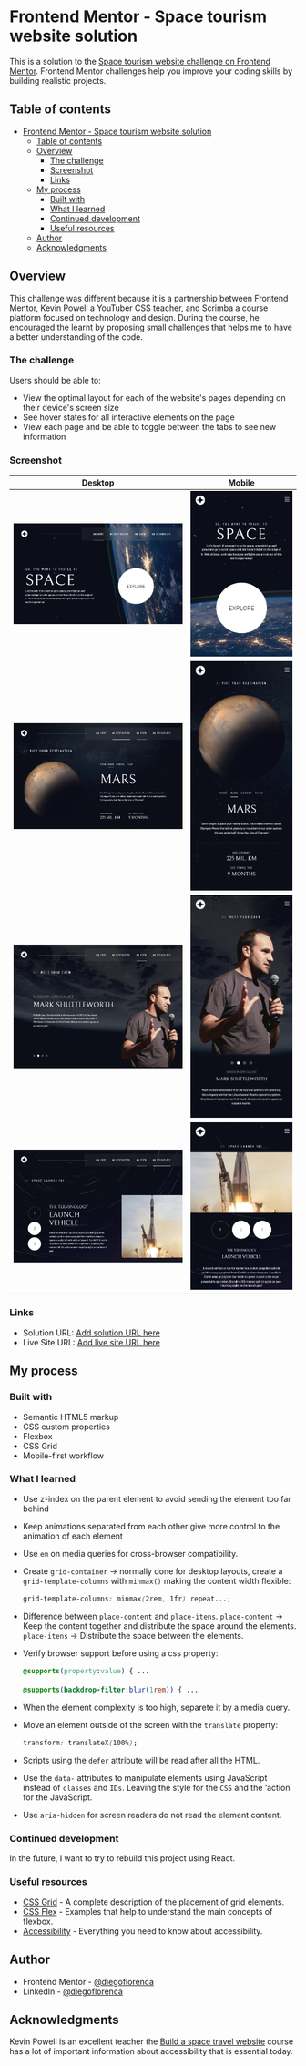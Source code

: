 # Frontend Mentor - Space tourism website solution

This is a solution to the [Space tourism website challenge on Frontend Mentor](https://www.frontendmentor.io/challenges/space-tourism-multipage-website-gRWj1URZ3). Frontend Mentor challenges help you improve your coding skills by building realistic projects.

## Table of contents

- [Frontend Mentor - Space tourism website solution](#frontend-mentor---space-tourism-website-solution)
  - [Table of contents](#table-of-contents)
  - [Overview](#overview)
    - [The challenge](#the-challenge)
    - [Screenshot](#screenshot)
    - [Links](#links)
  - [My process](#my-process)
    - [Built with](#built-with)
    - [What I learned](#what-i-learned)
    - [Continued development](#continued-development)
    - [Useful resources](#useful-resources)
  - [Author](#author)
  - [Acknowledgments](#acknowledgments)

## Overview

This challenge was different because it is a partnership between Frontend Mentor, Kevin Powell a YouTuber CSS teacher, and Scrimba a course platform focused on technology and design.
During the course, he encouraged the learnt by proposing small challenges that helps me to have a better understanding of the code.

### The challenge

Users should be able to:

- View the optimal layout for each of the website's pages depending on their device's screen size
- See hover states for all interactive elements on the page
- View each page and be able to toggle between the tabs to see new information

### Screenshot

| Desktop                                           |                      Mobile                      |
| ------------------------------------------------- | :----------------------------------------------: |
| ![](./assets/screenshots/home-desktop.png)        |    ![](./assets/screenshots/home-mobile.png)     |
| ![](./assets/screenshots/destination-desktop.png) | ![](./assets/screenshots/destination-mobile.png) |
| ![](./assets/screenshots/crew-desktop.png)        |    ![](./assets/screenshots/crew-mobile.png)     |
| ![](./assets/screenshots/technology-desktop.png)  | ![](./assets/screenshots/technology-mobile.png)  |

### Links

- Solution URL: [Add solution URL here](https://www.frontendmentor.io/solutions/pure-html-css-and-javscript-xzqkd_juO)
- Live Site URL: [Add live site URL here](https://diegoflorenca.github.io/space-travel-scrimba/index.html)

## My process

### Built with

- Semantic HTML5 markup
- CSS custom properties
- Flexbox
- CSS Grid
- Mobile-first workflow

### What I learned

- Use z-index on the parent element to avoid sending the element too far behind
- Keep animations separated from each other give more control to the animation of each element
- Use `em` on media queries for cross-browser compatibility.
- Create `grid-container` → normally done for desktop layouts, create a `grid-template-columns` with `minmax()` making the content width flexible:
  ```css
  grid-template-columns: minmax(2rem, 1fr) repeat...;
  ```
- Difference between `place-content` and `place-itens`.
  `place-content` → Keep the content together and distribute the space around the elements.
  `place-itens` → Distribute the space between the elements.
- Verify browser support before using a css property:

  ```css
  @supports(property:value) { ...

  @supports(backdrop-filter:blur(1rem)) { ...
  ```

- When the element complexity is too high, separete it by a media query.
- Move an element outside of the screen with the `translate` property:
  ```css
  transform: translateX(100%);
  ```
- Scripts using the `defer` attribute will be read after all the HTML.
- Use the `data-` attributes to manipulate elements using JavaScript instead of `classes` and `IDs`. Leaving the style for the `CSS` and the ‘action’ for the JavaScript.
- Use `aria-hidden` for screen readers do not read the element content.

### Continued development

In the future, I want to try to rebuild this project using React.

### Useful resources

- [CSS Grid](https://developer.mozilla.org/en-US/docs/Web/CSS/grid) - A complete description of the placement of grid elements.
- [CSS Flex](https://developer.mozilla.org/en-US/docs/Web/CSS/flex) - Examples that help to understand the main concepts of flexbox.
- [Accessibility](https://developer.mozilla.org/en-US/docs/Web/Accessibility) - Everything you need to know about accessibility.

## Author

- Frontend Mentor - [@diegoflorenca](https://www.frontendmentor.io/profile/diegoflorenca)
- LinkedIn - [@diegoflorenca](https://www.linkedin.com/in/diegoflorenca/)

## Acknowledgments

Kevin Powell is an excellent teacher the [Build a space travel website](https://scrimba.com/learn/spacetravel) course has a lot of important information about accessibility that is essential today.
